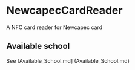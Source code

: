 # NewcapecCardReader
A NFC card reader for Newcapec card

## Available school
See [Available_School.md] (Available_School.md)
